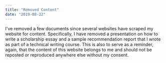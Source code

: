 ```yaml
---
title: "Removed Content"
date: "2019-08-22"
---
```


I've removed a few documents since several websites have scraped my website for content. Specifically, I have removed a presentation on how to write a scholarship essay and a sample recommendation report that I wrote as part of a technical writing course. This is also to serve as a reminder, again, that the content of this website belongs to me and should not be reposted or reproduced anywhere else without my consent.

